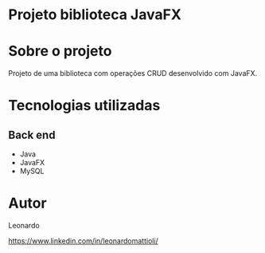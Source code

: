 # Projeto biblioteca JavaFX 

# Sobre o projeto

Projeto de uma biblioteca com operações CRUD desenvolvido com JavaFX.

# Tecnologias utilizadas
## Back end
- Java
- JavaFX
- MySQL

# Autor
Leonardo

https://www.linkedin.com/in/leonardomattioli/
